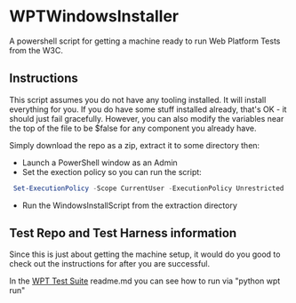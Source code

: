 # WPTWindowsInstaller #

A powershell script for getting a machine ready to run Web Platform Tests from the W3C.

## Instructions ##

This script assumes you do not have any tooling installed. It will install everything
for you. If you do have some stuff installed already, that's OK - it should just
fail gracefully. However, you can also modify the variables near the top
of the file to be $false for any component you already have.

Simply download the repo as a zip, extract it to some directory then:
- Launch a PowerShell window as an Admin
- Set the exection policy so you can run the script:
``` powershell
 Set-ExecutionPolicy -Scope CurrentUser -ExecutionPolicy Unrestricted
```
- Run the WindowsInstallScript from the extraction directory

## Test Repo and Test Harness information ##

Since this is just about getting the machine setup, it
would do you good to check out the instructions for
after you are successful.

In the [WPT Test Suite](https://github.com/w3c/web-platform-tests) readme.md
you can see how to run via 
"python wpt run"